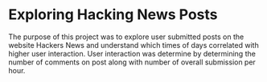 # Exploring Hacking News Posts

The purpose of this project was to explore user submitted posts on the website Hackers News and understand which times of days correlated with higher user interaction.  User interaction was determine by determining the number of comments on post  along with number of overall submission per hour.


